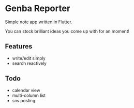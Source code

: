# Genba Reporter

Simple note app written in Flutter.

You can stock brilliant ideas you come up with for an moment!

## Features
- write/edit simply
- search reactively

## Todo
- calendar view
- multi-column list
- sns posting
